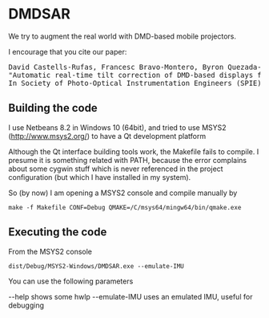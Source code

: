 # DMDSAR

We try to augment the real world with DMD-based mobile projectors. 

I encourage that you cite our paper:

<pre>David Castells-Rufas, Francesc Bravo-Montero, Byron Quezada-Benalcazar, Jordi Carrabina.
"Automatic real-time tilt correction of DMD-based displays for augmented reality applications".
In Society of Photo-Optical Instrumentation Engineers (SPIE) Conference Series, vol. 10546. 2018.
</pre>


## Building the code

I use Netbeans 8.2 in Windows 10 (64bit), and tried to use MSYS2 (http://www.msys2.org/) to have a Qt development platform

Although the Qt interface building tools work, the Makefile fails to compile. I presume it is something related with PATH, 
because the error complains about some cygwin stuff which is never referenced in the project configuration (but which I 
have installed in my system).

So (by now) I am opening a MSYS2 console and compile manually by

```
make -f Makefile CONF=Debug QMAKE=/C/msys64/mingw64/bin/qmake.exe
```

## Executing the code

From the MSYS2 console
```
dist/Debug/MSYS2-Windows/DMDSAR.exe --emulate-IMU
```

You can use the following parameters

--help          shows some hwlp
--emulate-IMU   uses an emulated IMU, useful for debugging
